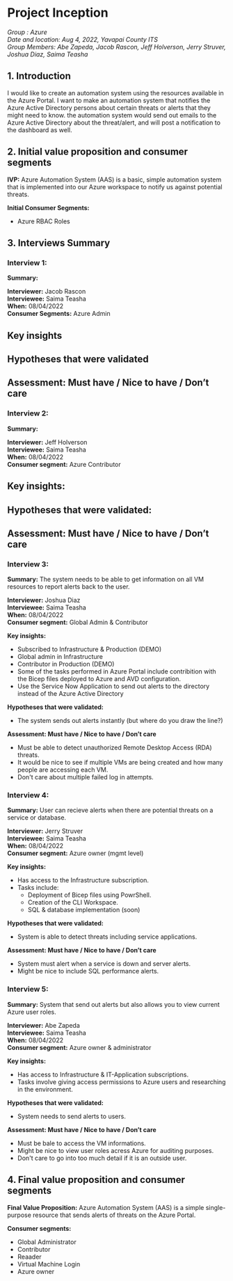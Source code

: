 # Project Inception

_Group : Azure\
Date and location: Aug 4, 2022, Yavapai County ITS\
Group Members: Abe Zapeda, Jacob Rascon, Jeff Holverson, Jerry Struver, Joshua Diaz, Saima Teasha_

## 1. Introduction

I would like to create an automation system using the resources available in the Azure Portal. I want to make an automation system that notifies the Azure Active Directory persons about certain threats or alerts that they might need to know. the automation system would send out emails to the Azure Active Directory about the threat/alert, and will post a notification to the dashboard as well.

## 2. Initial value proposition and consumer segments

**IVP:** Azure Automation System (AAS) is a basic, simple automation system that is implemented into our Azure workspace to notify us against potential threats. 

**Initial Consumer Segments:**

- Azure RBAC Roles

## 3. Interviews Summary

### Interview 1:

**Summary:** 

**Interviewer:** Jacob Rascon\
**Interviewee:** Saima Teasha\
**When:** 08/04/2022 \
**Consumer Segments:** Azure Admin

**Key insights**
  - 

 **Hypotheses that were validated**
  - 

 **Assessment: Must have / Nice to have / Don’t care**
  - 

### Interview 2:

**Summary:** 

**Interviewer:** Jeff Holverson\
**Interviewee:** Saima Teasha\
**When:**  08/04/2022\
**Consumer segment:** Azure Contributor

**Key insights:**
  - 


**Hypotheses that were validated:**
  - 

**Assessment: Must have / Nice to have / Don’t care**
  - 

### Interview 3:

**Summary:** The system needs to be able to get information on all VM resources to report alerts back to the user. 

**Interviewer:** Joshua Diaz\
**Interviewee:** Saima Teasha\
**When:**  08/04/2022\
**Consumer segment:** Global Admin & Contributor

**Key insights:**
  - Subscribed to Infrastructure & Production (DEMO)
  - Global admin in Infrastructure
  - Contributor in Production (DEMO)
  - Some of the tasks performed in Azure Portal include contribition with the Bicep files deployed to Azure and AVD configuration.
  - Use the Service Now Application to send out alerts to the directory instead of the Azure Active Directory

**Hypotheses that were validated:**
  - The system sends out alerts instantly (but where do you draw the line?)

**Assessment: Must have / Nice to have / Don’t care**
  - Must be able to detect unauthorized Remote Desktop Access (RDA) threats. 
  - It would be nice to see if multiple VMs are being created and how many people are accessing each VM.
  - Don't care about multiple failed log in attempts.

### Interview 4: 
**Summary:** User can recieve alerts when there are potential threats on a service or database. 

**Interviewer:** Jerry Struver\
**Interviewee:** Saima Teasha\
**When:**  08/04/2022\
**Consumer segment:** Azure owner (mgmt level)

**Key insights:**
  - Has access to the Infrastructure subscription.
  - Tasks include:
    - Deployment of Bicep files using PowrShell.
    - Creation of the CLI Workspace.
    - SQL & database implementation (soon)

**Hypotheses that were validated:**
  - System is able to detect threats including service applications. 

**Assessment: Must have / Nice to have / Don’t care**
  - System must alert when a service is down and server alerts.
  - Might be nice to include SQL performance alerts.

### Interview 5: 
**Summary:** System that send out alerts but also allows you to view current Azure user roles. 

**Interviewer:** Abe Zapeda\
**Interviewee:** Saima Teasha\
**When:**  08/04/2022\
**Consumer segment:** Azure owner & administrator

**Key insights:**
  - Has access to Infrastructure & IT-Application subscriptions.
  - Tasks involve giving access permissions to Azure users and researching in the environment.

**Hypotheses that were validated:**
  - System needs to send alerts to users.

**Assessment: Must have / Nice to have / Don’t care**
  - Must be bale to access the VM informations. 
  - Might be nice to view user roles acress Azure for auditing purposes.
  - Don't care to go into too much detail if it is an outside user.

## 4. Final value proposition and consumer segments

**Final Value Proposition:**
Azure Automation System (AAS) is a simple single-purpose resource that sends alerts of threats on the Azure Portal. 

**Consumer segments:**
- Global Administrator
- Contributor
- Reaader
- Virtual Machine Login
- Azure owner

